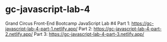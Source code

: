 # gc-javascript-lab-4
Grand Circus Front-End Bootcamp JavaScript Lab #4
Part 1: https://gc-javascript-lab-4-part-1.netlify.app/
Part 2: https://gc-javascript-lab-4-part-2.netlify.app/
Part 3: https://gc-javascript-lab-4-part-3.netlify.app/
